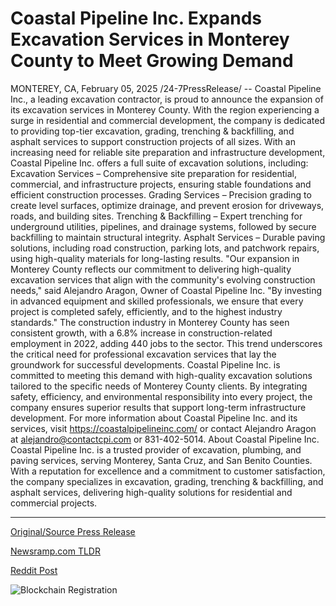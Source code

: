 # Coastal Pipeline Inc. Expands Excavation Services in Monterey County to Meet Growing Demand

MONTEREY, CA, February 05, 2025 /24-7PressRelease/ -- Coastal Pipeline Inc., a leading excavation contractor, is proud to announce the expansion of its excavation services in Monterey County. With the region experiencing a surge in residential and commercial development, the company is dedicated to providing top-tier excavation, grading, trenching & backfilling, and asphalt services to support construction projects of all sizes.  With an increasing need for reliable site preparation and infrastructure development, Coastal Pipeline Inc. offers a full suite of excavation solutions, including:  Excavation Services – Comprehensive site preparation for residential, commercial, and infrastructure projects, ensuring stable foundations and efficient construction processes.  Grading Services – Precision grading to create level surfaces, optimize drainage, and prevent erosion for driveways, roads, and building sites.  Trenching & Backfilling – Expert trenching for underground utilities, pipelines, and drainage systems, followed by secure backfilling to maintain structural integrity.  Asphalt Services – Durable paving solutions, including road construction, parking lots, and patchwork repairs, using high-quality materials for long-lasting results.  "Our expansion in Monterey County reflects our commitment to delivering high-quality excavation services that align with the community's evolving construction needs," said Alejandro Aragon, Owner of Coastal Pipeline Inc. "By investing in advanced equipment and skilled professionals, we ensure that every project is completed safely, efficiently, and to the highest industry standards."  The construction industry in Monterey County has seen consistent growth, with a 6.8% increase in construction-related employment in 2022, adding 440 jobs to the sector. This trend underscores the critical need for professional excavation services that lay the groundwork for successful developments.  Coastal Pipeline Inc. is committed to meeting this demand with high-quality excavation solutions tailored to the specific needs of Monterey County clients. By integrating safety, efficiency, and environmental responsibility into every project, the company ensures superior results that support long-term infrastructure development.  For more information about Coastal Pipeline Inc. and its services, visit https://coastalpipelineinc.com/ or contact Alejandro Aragon at alejandro@contactcpi.com or 831-402-5014.  About Coastal Pipeline Inc.  Coastal Pipeline Inc. is a trusted provider of excavation, plumbing, and paving services, serving Monterey, Santa Cruz, and San Benito Counties. With a reputation for excellence and a commitment to customer satisfaction, the company specializes in excavation, grading, trenching & backfilling, and asphalt services, delivering high-quality solutions for residential and commercial projects. 

---

[Original/Source Press Release](https://www.24-7pressrelease.com/press-release/519452/coastal-pipeline-inc-expands-excavation-services-in-monterey-county-to-meet-growing-demand)
                    

[Newsramp.com TLDR](https://newsramp.com/curated-news/coastal-pipeline-inc-expands-excavation-services-in-monterey-county-to-support-construction-growth/49548458fd7ee62a683b8ff9d67f61b7) 

 



[Reddit Post](https://www.reddit.com/r/newsramp/comments/1iigvnn/coastal_pipeline_inc_expands_excavation_services/) 



![Blockchain Registration](https://cdn.newsramp.app/24-7PressRelease/qrcode/252/5/airyoEY0.webp)